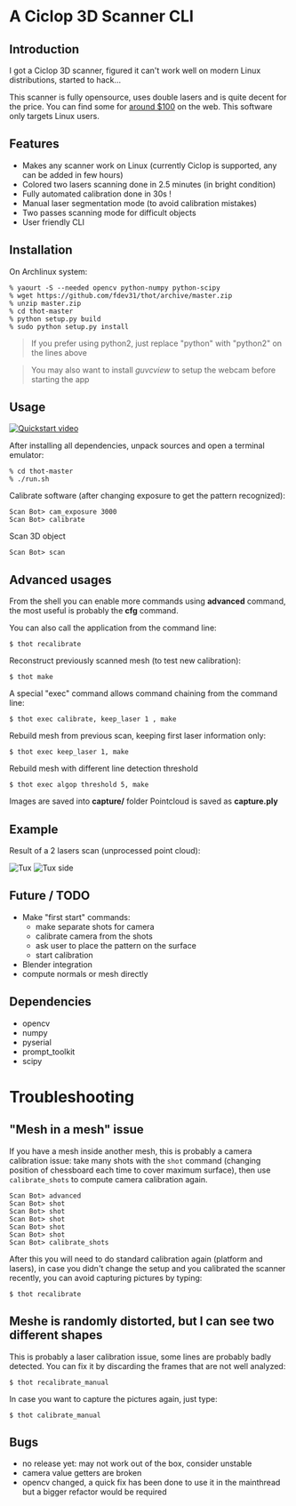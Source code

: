 # A Ciclop 3D Scanner CLI

## Introduction

I got a Ciclop 3D scanner, figured it can't work well on modern Linux distributions, started to hack...

This scanner is fully opensource, uses double lasers and is quite decent for the price.
You can find some for [around $100](https://fr.aliexpress.com/w/wholesale-ciclop.html?initiative_id=SB_20161008042416&site=fra&groupsort=1&SortType=price_asc&g=y&SearchText=ciclop) on the web.
This software only targets Linux users.

## Features

- Makes any scanner work on Linux (currently Ciclop is supported, any can be added in few hours)
- Colored two lasers scanning done in 2.5 minutes (in bright condition)
- Fully automated calibration done in 30s !
- Manual laser segmentation mode (to avoid calibration mistakes)
- Two passes scanning mode for difficult objects
- User friendly CLI

## Installation

On Archlinux system:

    % yaourt -S --needed opencv python-numpy python-scipy
    % wget https://github.com/fdev31/thot/archive/master.zip
    % unzip master.zip
    % cd thot-master
    % python setup.py build
    % sudo python setup.py install

> If you prefer using python2, just replace "python" with "python2" on the lines above

> You may also want to install *guvcview* to setup the webcam before starting the app

## Usage

[![Quickstart video](https://img.youtube.com/vi/qUJCSKR_FXM/0.jpg)](https://www.youtube.com/watch?v=qUJCSKR_FXM)

After installing all dependencies, unpack sources and open a terminal emulator:

    % cd thot-master
    % ./run.sh

Calibrate software (after changing exposure to get the pattern recognized):

    Scan Bot> cam_exposure 3000
    Scan Bot> calibrate

Scan 3D object

    Scan Bot> scan

## Advanced usages

From the shell you can enable more commands using **advanced** command, the most useful is probably the **cfg** command.

You can also call the application from the command line:

    $ thot recalibrate

Reconstruct previously scanned mesh (to test new calibration):

    $ thot make

A special "exec" command allows command chaining from the command line:

    $ thot exec calibrate, keep_laser 1 , make

Rebuild mesh from previous scan, keeping first laser information only:

    $ thot exec keep_laser 1, make

Rebuild mesh with different line detection threshold

    $ thot exec algop threshold 5, make

Images are saved into **capture/** folder
Pointcloud is saved as **capture.ply**

## Example

Result of a 2 lasers scan (unprocessed point cloud):

![Tux](http://scan.crava.ch/tux.png)
![Tux side](http://scan.crava.ch/tux_side.png)

## Future / TODO

- Make "first start" commands:
    - make separate shots for camera
    - calibrate camera from the shots
    - ask user to place the pattern on the surface
    - start calibration
- Blender integration
- compute normals or mesh directly

## Dependencies

- opencv
- numpy
- pyserial
- prompt_toolkit
- scipy

# Troubleshooting

## "Mesh in a mesh" issue

If you have a mesh inside another mesh, this is probably a camera calibration issue:
take many shots with the `shot` command (changing position of chessboard each time to cover maximum surface), then use `calibrate_shots` to compute camera calibration again.

    Scan Bot> advanced
    Scan Bot> shot
    Scan Bot> shot
    Scan Bot> shot
    Scan Bot> shot
    Scan Bot> shot
    Scan Bot> calibrate_shots

After this you will need to do standard calibration again (platform and lasers), in case you didn't change the setup and you calibrated the scanner recently, you can avoid capturing pictures by typing:

    $ thot recalibrate

## Meshe is randomly distorted, but I can see two different shapes

This is probably a laser calibration issue, some lines are probably badly detected.
You can fix it by discarding the frames that are not well analyzed:

    $ thot recalibrate_manual

In case you want to capture the pictures again, just type:

    $ thot calibrate_manual

## Bugs

- no release yet: may not work out of the box, consider unstable
- camera value getters are broken
- opencv changed, a quick fix has been done to use it in the mainthread but a bigger refactor would be required
